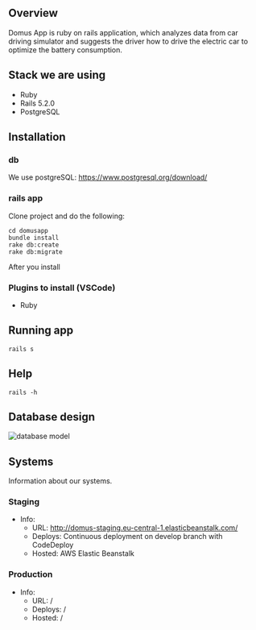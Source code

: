 ## Overview

Domus App is ruby on rails application, which analyzes data from car driving simulator and suggests the driver how to drive the electric car to optimize the battery consumption.

## Stack we are using
- Ruby
- Rails 5.2.0
- PostgreSQL

## Installation

### db

We use postgreSQL: https://www.postgresql.org/download/

### rails app

Clone project and do the following:

```
cd domusapp
bundle install
rake db:create
rake db:migrate
```
After you install

### Plugins to install (VSCode)

- Ruby

## Running app
```
rails s
```
## Help

```
rails -h
```
## Database design

![database model](https://raw.githubusercontent.com/nadzic/domusapp/master/app/assets/images/er-diagram.png)

## Systems

Information about our systems.

### Staging
* Info:
  * URL: http://domus-staging.eu-central-1.elasticbeanstalk.com/
  * Deploys: Continuous deployment on develop branch with CodeDeploy
  * Hosted: AWS Elastic Beanstalk

### Production
* Info:
  * URL: /
  * Deploys: /
  * Hosted: /
